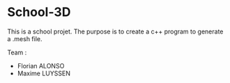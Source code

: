 # School-3D

This is a school projet. The purpose is to create a c++ program to generate a .mesh file.

Team :
 - Florian ALONSO
 - Maxime LUYSSEN
